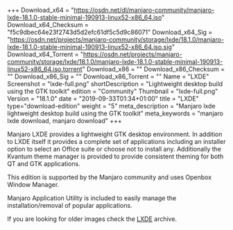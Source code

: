 +++
Download_x64 = "https://osdn.net/dl/manjaro-community/manjaro-lxde-18.1.0-stable-minimal-190913-linux52-x86_64.iso"
Download_x64_Checksum = "f5c9dbec64e23f2743d5d2efc61df5c5d9c86071"
Download_x64_Sig = "https://osdn.net/projects/manjaro-community/storage/lxde/18.1.0/manjaro-lxde-18.1.0-stable-minimal-190913-linux52-x86_64.iso.sig"
Download_x64_Torrent = "https://osdn.net/projects/manjaro-community/storage/lxde/18.1.0/manjaro-lxde-18.1.0-stable-minimal-190913-linux52-x86_64.iso.torrent"
Download_x86 = ""
Download_x86_Checksum = ""
Download_x86_Sig = ""
Download_x86_Torrent = ""
Name = "LXDE"
Screenshot = "lxde-full.png"
shortDescription = "Lightweight desktop build using the GTK toolkit"
edition = "Community"
Thumbnail = "lxde-full.png"
Version = "18.1.0"
date = "2019-09-33T01:34+01:00"
title = "LXDE"
type="download-edition"
weight = "5"
meta_description = "Manjaro lxde lightweight desktop build using the GTK toolkit"
meta_keywords = "manjaro lxde download, manjaro download"
+++

Manjaro LXDE provides a lightweight GTK desktop environment. In addition to LXDE itself it provides a complete set of applications including an installer option to select an Office suite or choose not to install any. Additionally the Kvantum theme manager is provided to provide consistent theming for both QT and GTK applications.

This edition is supported by the Manjaro community and uses Openbox Window Manager.

Manjaro Application Utility is included to easily manage the installation/removal of popular applications.

If you are looking for older images check the [LXDE](https://osdn.net/projects/manjaro-community/storage/z_release_archive/lxde) archive.
